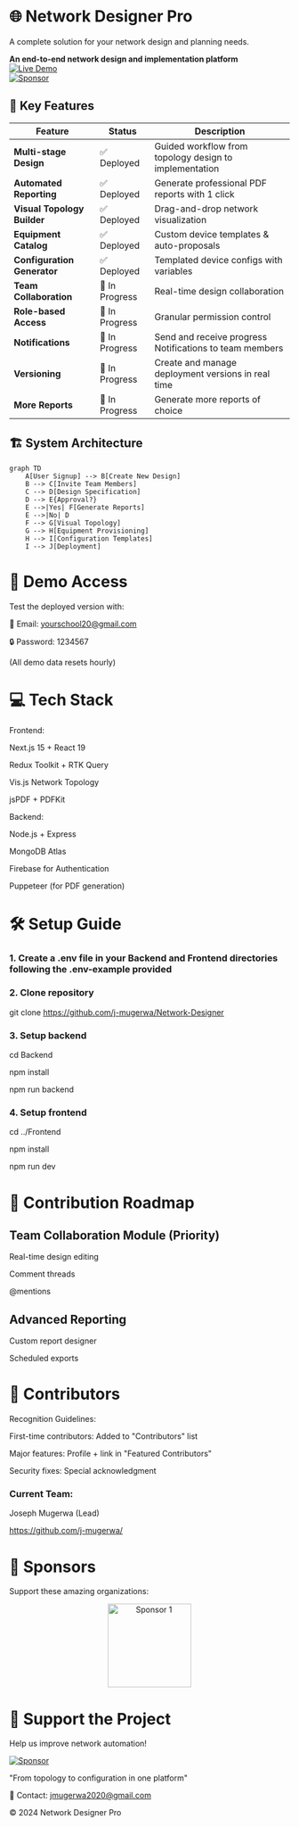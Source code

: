 # 🌐 Network Designer Pro
 A complete solution for your network design and planning needs.

 

**An end-to-end network design and implementation platform**  
[![Live Demo](https://img.shields.io/badge/Demo-Live%20Application-green)](https://network-designer-frontend.onrender.com/)  
[![Sponsor](https://img.shields.io/badge/Support-Project%20via%20GitHub%20Sponsors-blue)](https://github.com/sponsors/j-mugerwa)

## 🚀 Key Features

| Feature | Status | Description |
|---------|--------|-------------|
| **Multi-stage Design** | ✅ Deployed | Guided workflow from topology design to implementation |
| **Automated Reporting** | ✅ Deployed | Generate professional PDF reports with 1 click |
| **Visual Topology Builder** | ✅ Deployed | Drag-and-drop network visualization |
| **Equipment Catalog** | ✅ Deployed | Custom device templates & auto-proposals |
| **Configuration Generator** | ✅ Deployed | Templated device configs with variables |
| **Team Collaboration** | 🚧 In Progress | Real-time design collaboration |
| **Role-based Access** | 🚧 In Progress | Granular permission control |
| **Notifications** | 🚧 In Progress | Send and receive progress Notifications to team members |
| **Versioning** | 🚧 In Progress | Create and manage deployment versions in real time |
| **More Reports** | 🚧 In Progress | Generate more reports of choice |

## 🏗️ System Architecture

```mermaid
graph TD
    A[User Signup] --> B[Create New Design]
    B --> C[Invite Team Members]
    C --> D[Design Specification]
    D --> E{Approval?}
    E -->|Yes| F[Generate Reports]
    E -->|No| D
    F --> G[Visual Topology]
    G --> H[Equipment Provisioning]
    H --> I[Configuration Templates]
    I --> J[Deployment]
```

# 🧪 Demo Access

Test the deployed version with:

🔑 Email: yourschool20@gmail.com

🔒 Password: 1234567

(All demo data resets hourly)

# 💻 Tech Stack
Frontend:

Next.js 15 + React 19

Redux Toolkit + RTK Query

Vis.js Network Topology

jsPDF + PDFKit

Backend:

Node.js + Express

MongoDB Atlas

Firebase for Authentication

Puppeteer (for PDF generation)

# 🛠️ Setup Guide
### 1. Create a .env file in your Backend and Frontend directories following the .env-example provided
### 2. Clone repository
git clone https://github.com/j-mugerwa/Network-Designer

### 3. Setup backend
cd Backend

npm install

npm run backend

### 4. Setup frontend

cd ../Frontend

npm install

npm run dev

# 🤝 Contribution Roadmap
## Team Collaboration Module (Priority)

Real-time design editing

Comment threads

@mentions


## Advanced Reporting

Custom report designer

Scheduled exports

# 🤝 Contributors
Recognition Guidelines:

First-time contributors: Added to "Contributors" list

Major features: Profile + link in "Featured Contributors"

Security fixes: Special acknowledgment

### Current Team:

Joseph Mugerwa (Lead)

https://github.com/j-mugerwa/


# 🌟 Sponsors
Support these amazing organizations:

<div align="center"> <a href="https://www.bugemauniv.ac.ug/"> <img src="https://upload.wikimedia.org/wikipedia/commons/0/0b/Bugema_logo.png" width="150" alt="Sponsor 1"> </a> </div>



# 💖 Support the Project
Help us improve network automation!

[![Sponsor](https://img.shields.io/badge/Support-Project%20via%20GitHub%20Sponsors-blue)](https://github.com/sponsors/j-mugerwa)

"From topology to configuration in one platform"

📧 Contact: jmugerwa2020@gmail.com

© 2024 Network Designer Pro
